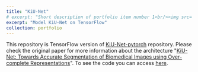 ```yaml
---
title: "KiU-Net"
# excerpt: "Short description of portfolio item number 1<br/><img src='/images/500x300.png'>"
excerpt: "Model KiU-Net on TensorFlow"
collection: portfolio
---
```


This repository is TensorFlow version of [KiU-Net-pytorch](https://github.com/jeya-maria-jose/KiU-Net-pytorch) repository. Please check the original paper for more information about the architecture "[KiU-Net: Towards Accurate Segmentation of Biomedical Images using Over-complete Representations](https://arxiv.org/abs/2006.04878)". To see the code you can access [here](https://github.com/rizalmaulanaa/KiU-Net-TF).
